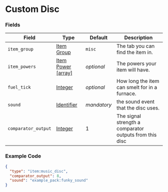 # Custom Disc



### Fields

   Field   | Type | Default | Description
-----------|------|---------|-------------
`item_group`| [Item Group](../../data_types/item_groups) | `misc` | The tab you can find the item in.
`item_powers` | [Item Power [array]]() | *optional* | The powers your item will have.
`fuel_tick` | [Integer](../submodules/apoli-docs/docs/data_types/integer.md) | *optional* | How long the item can smelt for in a furnace.
`sound` | [Identifier](../submodules/apoli-docs/docs/data_types/identifier.md) | *mandatory* | the sound event that the disc uses.
`comparator_output` | [Integer](../submodules/apoli-docs/docs/data_types/integer.md) | 1 | The signal strength a comparator outputs from this disc

### Example Code

```json
{
  "type": "item:music_disc",
  "comparator_output": 8,
  "sound": "example_pack:funky_sound"
}
```
